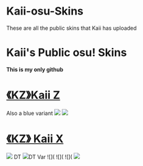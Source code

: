 # Kaii-osu-Skins
These are all the public skins that Kaii has uploaded
# Kaii's Public osu! Skins
**This is my only github**

# [《KZ》Kaii Z](https://drive.google.com/drive/folders/1LsZY-1dl3LbEHOw9b9WgHVutiHGSFYbG?usp=share_link)
Also a blue variant
![](https://i.imgur.com/du4Skhl.jpeg)
![](https://i.imgur.com/XlCLCOb.jpeg)

# [《KZ》 Kaii X](https://drive.google.com/drive/folders/1FBIf3KIVdSursbgVeWPDEr2OtgFZZfIt)
![](https://i.imgur.com/SGqufWi.png)
DT ![](https://i.imgur.com/eQGjw5o.png)DT Var
![](
![](
![](
![](https://i.imgur.com/d5xRVBJ.png)
